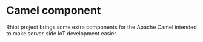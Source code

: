 # Camel component

Rhiot project brings some extra components for the Apache Camel intended to make server-side IoT development easier.